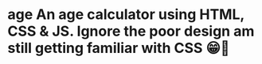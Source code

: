 # age An age calculator using HTML, CSS & JS. Ignore the poor design am still getting familiar with CSS 😁🚀
